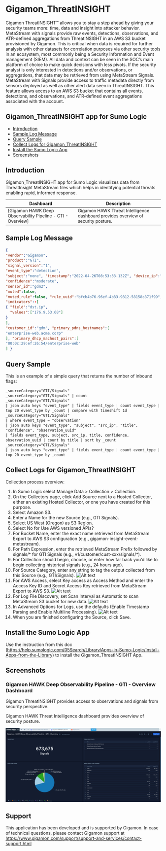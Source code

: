 # Gigamon_ThreatINSIGHT

Gigamon ThreatINSIGHT™ allows you to stay a step ahead by giving your security teams more: time, data and insight into attacker behavior.
MetaStream with signals provide raw events, detections, observations, and ATR-defined aggregations from ThreatINSIGHT in an AWS S3 bucket provisioned by Gigamon. This is critical when data is required for further analysis with other datasets for correlation purposes via other security tools in an ecosystem, most commonly being a Security Information and Event management (SIEM). All data and context can be seen in the SOC’s main platform of choice to make quick decisions with less pivots. If the security analyst is only interested in detections and/or observations, or aggregations, that data may be retrieved  from using MetaStream Signals. MetaStream with Signals provide access to traffic metadata directly from sensors deployed as well as other alert data seen in ThreatINSIGHT. This feature allows access to an AWS S3 bucket that contains all events, detections, and observations, and ATR-defined event aggregations associated with the account.

## Gigamon_ThreatINSIGHT app for Sumo Logic

- [Introduction](#introduction)
- [Sample Log Message](#sample-log-message)
- [Query Sample](#query-sample)
- [Collect Logs for Gigamon_ThreatINSIGHT](#collect-logs-for-gigamon_threatinsight)
- [Install the Sumo Logic App](#install-the-sumo-logic-app)
- [Screenshots](#screenshots)

## Introduction

Gigamon_ThreatINSIGHT app for Sumo Logic visualizes data from ThreatInsight MetaStream files which helps in identifying potential threats enabling rapid, informed response.

| Dashboard                                       | Description                                                       |
| ----------------------------------------------- | ----------------------------------------------------------------- |
| [Gigamon HAWK Deep Observability Pipeline - GTI - Overview]       | Gigamon HAWK Threat Intelligence dashboard provides overview of security posture. |

## Sample Log Message

```json
{
"vendor":"Gigamon",
"product":"GTI",
"signal_version":"1",
"event_type":"detection",
"subject":"none", "timestamp":"2022-04-26T08:53:33.132Z", "device_ip":"192.168.0.100", "name":"Cryptocurrency Mining Client Check-in", "category":"PUA:Unauthorized Resource Use", "severity":"moderate",
"confidence":"moderate",
"sensor_id":"gdm2",
"muted":false,
"muted_rule":false, "rule_uuid":"bfcb4b76-96ef-4b33-9812-58158c871f99", "muted_comment":"", "first_seen":"2022-04-26T08:36:19.792Z", "last_seen":"2022-04-26T08:36:19.792Z", "created":"2022-04-26T08:53:33.132Z", "updated":"2022-04-26T08:53:33.132Z", "uuid":"f58a4517-4dce-40cd-89b5-8dfe7abec2d4", "status":"active",
"indicators"::[
{ "field":"dst.ip",
  "values":["176.9.53.68"]
}
],
"customer_id":"gdm", "primary_pdns_hostnames":[
"enterprise-web.acme.corp"
], "primary_dhcp_machost_pairs":[
"00:0c:29:ef:26:54/enterprise-web"
] }
```

## Query Sample

This is an example of a simple query that returns the number of inbound flags:

```text
_sourceCategory="GTI/Signals"
_sourceCategory="GTI/Signals" | count
_sourceCategory="GTI/Signals"
| json auto keys "event_type" | fields event_type | count event_type | top 20 event_type by _count | compare with timeshift 1d
_sourceCategory="GTI/Signals"
| where event_type = "observation"
| json auto keys "event_type", "subject", "src_ip", "title", "confidence", "observation_uuid"
| fields event_type, subject, src_ip, title, confidence, observation_uuid | count by title | sort by _count
_sourceCategory="GTI/Signals"
| json auto keys "event_type" | fields event_type | count event_type | top 20 event_type by _count
```

## Collect Logs for Gigamon_ThreatINSIGHT

Collection process overview:
1. In Sumo Logic select Manage Data > Collection > Collection.
2. On the Collectors page, click Add Source next to a Hosted Collector, either an existing Hosted
Collector, or one you have created for this purpose.
3. Select Amazon S3.
4. Enter a Name for the new Source (e.g., GTI Signals).
5. Select US West (Oregon) as S3 Region.
6. Select No for Use AWS versioned APIs?
7. For Bucket Name, enter the exact name retrieved from MetaStream Export to AWS S3
configuration (e.g., gigamon-insight-event-metastream).
8. For Path Expression, enter the retrieved MetaStream Prefix followed by signals/* for GTI
Signals (e.g., v1/customer/cust-xxx/signals/*).
9. For Collection should begin, choose, or enter how far back you’d like to begin collecting historical
signals (e.g., 24 hours ago).
10. For Source Category, enter any string to tag the output collected from this Source (e.g.,
GTI/Signals).
![Alt text](resources/screenshots/step_10.png?raw=true)
11. For AWS Access, select Key access as Access Method and enter the Access Key ID and Secret Access Key retrieved from MetaStream Export to AWS S3.
![Alt text](resources/screenshots/step_11.png?raw=true)
12. For Log File Discovery, set Scan Interval as Automatic to scan MetaStream S3 bucket for new data.
![Alt text](resources/screenshots/step_12.png?raw=true)
13. In Advanced Options for Logs, use the defaults (Enable Timestamp Parsing and Enable Multiline Processing).
![Alt text](resources/screenshots/step_13.png?raw=true)
14. When you are finished configuring the Source, click Save.

## Install the Sumo Logic App

Use the instruction from this doc (https://help.sumologic.com/05Search/Library/Apps-in-Sumo-Logic/Install-Apps-from-the-Library) to install the Gigamon_ThreatINSIGHT App.

## Screenshots

### Gigamon HAWK Deep Observability Pipeline - GTI - Overview Dashboard

Gigamon ThreatINSIGHT provides access to observations and signals from security perspective.

Gigamon HAWK Threat Intelligence dashboard provides overview of security posture.

![Alt text](resources/screenshots/Gigamon-GTI-Screenshot.png?raw=true)

## Support

This application has been developed and is supported by Gigamon. In case of technical questions, please contact Gigamon support at https://www.gigamon.com/support/support-and-services/contact-support.html
